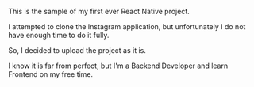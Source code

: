 This is the sample of my first ever React Native project.

I attempted to clone the Instagram application, but unfortunately I do not have enough time to do it fully.

So, I decided to upload the project as it is.

I know it is far from perfect, but I'm a Backend Developer and learn Frontend on my free time.